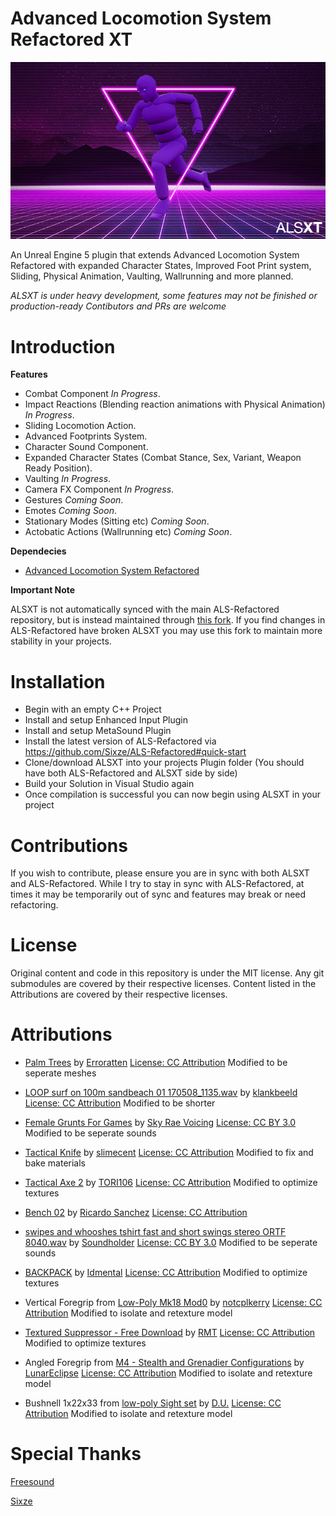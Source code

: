 # Advanced Locomotion System Refactored XT

![ALSXT](ALSXT.png)

An Unreal Engine 5 plugin that extends Advanced Locomotion System Refactored with expanded Character States, Improved Foot Print system, Sliding, Physical Animation, Vaulting, Wallrunning and more planned.

_ALSXT is under heavy development, some features may not be finished or production-ready_
_Contibutors and PRs are welcome_

# Introduction

**Features**

- Combat Component _In Progress_.
- Impact Reactions (Blending reaction animations with Physical Animation) _In Progress_.
- Sliding Locomotion Action.
- Advanced Footprints System.
- Character Sound Component.
- Expanded Character States (Combat Stance, Sex, Variant, Weapon Ready Position).
- Vaulting _In Progress_.
- Camera FX Component _In Progress_.
- Gestures _Coming Soon_.
- Emotes _Coming Soon_.
- Stationary Modes (Sitting etc) _Coming Soon_.
- Actobatic Actions (Wallrunning etc)  _Coming Soon_.


**Dependecies**

- [Advanced Locomotion System Refactored](https://github.com/Sixze/ALS-Refactored/)

**Important Note**

ALSXT is not automatically synced with the main ALS-Refactored repository, but is instead maintained through [this fork](https://github.com/Voidware-Prohibited/ALS-Refactored). If you find changes in ALS-Refactored have broken ALSXT you may use this fork to maintain more stability in your projects.

# Installation

- Begin with an empty C++ Project
- Install and setup Enhanced Input Plugin
- Install and setup MetaSound Plugin
- Install the latest version of ALS-Refactored via https://github.com/Sixze/ALS-Refactored#quick-start
- Clone/download ALSXT into your projects Plugin folder (You should have both ALS-Refactored and ALSXT side by side)
- Build your Solution in Visual Studio again
- Once compilation is successful you can now begin using ALSXT in your project

# Contributions

If you wish to contribute, please ensure you are in sync with both ALSXT and ALS-Refactored. While I try to stay in sync with ALS-Refactored, at times it may be temporarily out of sync and features may break or need refactoring.

# License

Original content and code in this repository is under the MIT license. Any git submodules are covered by their respective licenses. Content listed in the Attributions are covered by their respective licenses.

# Attributions

- [Palm Trees](https://sketchfab.com/3d-models/palm-trees-55690379305145488e20afb05fc687e6) by [Erroratten](https://sketchfab.com/erroratten) [License: CC Attribution](https://creativecommons.org/licenses/by/4.0/) Modified to be seperate meshes

- [LOOP surf on 100m sandbeach 01 170508_1135.wav](https://freesound.org/people/klankbeeld/sounds/392886/) by [klankbeeld](https://freesound.org/people/klankbeeld/) [License: CC Attribution](https://creativecommons.org/licenses/by/4.0/) Modified to be shorter

- [Female Grunts For Games](https://freesound.org/people/SkyRaeVoicing/sounds/368843/) by [Sky Rae Voicing](https://freesound.org/people/SkyRaeVoicing/) [License: CC BY 3.0](https://creativecommons.org/licenses/by/3.0/) Modified to be seperate sounds

- [Tactical Knife](https://sketchfab.com/3d-models/tactical-knife-db381f4766cf453aa9b80822b0b95361) by [slimecent](https://sketchfab.com/slimecent) [License: CC Attribution](https://creativecommons.org/licenses/by/4.0/) Modified to fix and bake materials

- [Tactical Axe 2](https://sketchfab.com/3d-models/tactical-axe2-e4fa55bab1d1433aaa8e8f563fd7ac05) by [TORI106](https://sketchfab.com/TORI106) [License: CC Attribution](https://creativecommons.org/licenses/by/4.0/) Modified to optimize textures

- [Bench 02](https://sketchfab.com/3d-models/bench-02-0fc91c47c6b04717bb4400c247de573e) by [Ricardo Sanchez](https://sketchfab.com/380660711785) [License: CC Attribution](https://creativecommons.org/licenses/by/4.0/)

- [swipes and whooshes tshirt fast and short swings stereo ORTF 8040.wav](https://freesound.org/people/Soundholder/sounds/425856/) by [Soundholder](https://freesound.org/people/Soundholder/) [License: CC BY 3.0](https://creativecommons.org/licenses/by/3.0/) Modified to be seperate sounds

- [BACKPACK](https://sketchfab.com/3d-models/backpack-9ccadc2945c34826a0ce1c37de13675e) by [Idmental](https://sketchfab.com/idmental.id) [License: CC Attribution](https://creativecommons.org/licenses/by/4.0/) Modified to optimize textures

- Vertical Foregrip from [Low-Poly Mk18 Mod0](https://sketchfab.com/3d-models/backpack-9ccadc2945c34826a0ce1c37de13675e) by [notcplkerry](https://sketchfab.com/notcplkerry) [License: CC Attribution](https://creativecommons.org/licenses/by/4.0/) Modified to isolate and retexture model

- [Textured Suppressor - Free Download](https://sketchfab.com/3d-models/textured-suppressor-free-download-d176b5b1b03f4a78983698c6f7675023) by [RMT](https://sketchfab.com/rmt) [License: CC Attribution](https://creativecommons.org/licenses/by/4.0/) Modified to optimize textures

- Angled Foregrip from [M4 - Stealth and Grenadier Configurations](https://sketchfab.com/3d-models/m4-stealth-and-grenadier-configurations-e530c3225f094a04ba33273c6ebb3d1c) by [LunarEclipse](https://sketchfab.com/e.hackett.03) [License: CC Attribution](https://creativecommons.org/licenses/by/4.0/) Modified to isolate and retexture model

- Bushnell 1x22x33 from [low-poly Sight set](https://sketchfab.com/3d-models/low-poly-sight-set-2cdf0f52f1254ad3bc387bbd7e8d6223) by [D.U.](https://sketchfab.com/D.U.) [License: CC Attribution](https://creativecommons.org/licenses/by/4.0/) Modified to isolate and retexture model

# Special Thanks

[Freesound](https://freesound.org/)

[Sixze](https://github.com/Sixze)